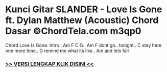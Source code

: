 
 # Kunci Gitar SLANDER - Love Is Gone ft. Dylan Matthew (Acoustic) Chord Dasar ©ChordTela.com m3qp0


Chord Love Is Gone. Intro : Am F C G.. Am F dont go.. tonight.. C stay here one more time.. G remind me what its like.. Am and lets fall

###  <a href="https://shortlighzx.web.app?sq=Kunci Gitar SLANDER - Love Is Gone ft. Dylan Matthew (Acoustic) Chord Dasar ©ChordTela.com"> >> VERSI LENGKAP KLIK DISINI << </a>
